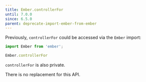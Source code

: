 ```yaml
---
title: Ember.controllerFor
until: 7.0.0
since: 6.5.0
parent: deprecate-import-ember-from-ember
---
```



Previously, `controllerFor` could be accessed via the `Ember` import:
```js
import Ember from 'ember';

Ember.controllerFor
```
`controllerFor` is also private.

There is no replacement for this API.
